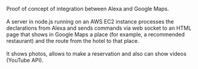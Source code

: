 Proof of concept of integration between Alexa and Google Maps.
<br/><br/>
A server in node.js running on an AWS EC2 instance processes the declarations from Alexa and sends commands via web socket to an HTML page that shows in Google Maps a place (for example, a recommended restaurant) and the route from the hotel to that place. 
<br/><br/>
It shows photos, allows to make a reservation and also can show videos (YouTube API).